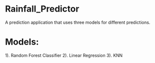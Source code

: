 # Rainfall_Predictor
A prediction application that uses three models for different predictions.

# Models:
1). Random Forest Classifier
2). Linear Regression 
3). KNN
